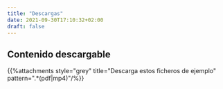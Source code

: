 ```yaml
---
title: "Descargas"
date: 2021-09-30T17:10:32+02:00
draft: false
---
```


## Contenido descargable
{{%attachments style="grey" title="Descarga estos ficheros de ejemplo" pattern=".*(pdf|mp4)"/%}}
